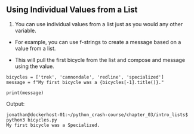## Using Individual Values from a List

1. You can use individual values from a list just as you would any other variable. 

- For example, you can use f-strings to create a message based on a value from a list.

- This will pull the first bicycle from the list and compose and message using the value.

```
bicycles = ['trek', 'cannondale', 'redline', 'specialized']
message = f"My first bicycle was a {bicycles[-1].title()}."

print(message)
```

Output:

```
jonathan@dockerhost-01:~/python_crash-course/chapter_03/intro_lists$ python3 bicycles.py
My first bicycle was a Specialized.
```